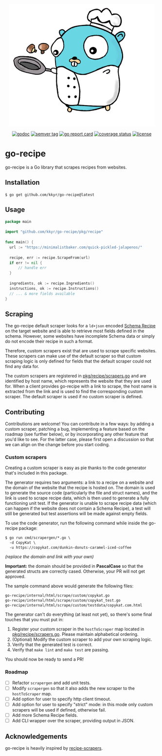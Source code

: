 <p align="center">
    <img src="logo.png" alt="go-recipe-logo" title="go-recipe" class="img-responsive" />
</p>

<p align="center">
    <a href="https://pkg.go.dev/github.com/kkyr/go-recipe?tab=doc"><img src="https://img.shields.io/badge/go.dev-reference-007d9c?logo=go&logoColor=white" alt="godoc" title="godoc"/></a>
    <a href="https://github.com/kkyr/go-recipe/tags"><img src="https://img.shields.io/github/v/tag/kkyr/go-recipe" alt="semver tag" title="semver tag"/></a>
    <a href="https://goreportcard.com/report/github.com/kkyr/go-recipe"><img src="https://goreportcard.com/badge/github.com/kkyr/go-recipe" alt="go report card" title="go report card"/></a>
    <a href="https://coveralls.io/github/kkyr/go-recipe?branch=main"><img src="https://coveralls.io/repos/github/kkyr/go-recipe/badge.svg?branch=main" alt="coverage status" title="coverage status"/></a>
    <a href="https://github.com/kkyr/go-recipe/blob/main/LICENSE"><img src="https://img.shields.io/github/license/kkyr/go-recipe" alt="license" title="license"/></a>
</p>

# go-recipe

go-recipe is a Go library that scrapes recipes from websites.

## Installation

`$ go get github.com/kkyr/go-recipe@latest`

## Usage

```go
package main

import "github.com/kkyr/go-recipe/pkg/recipe"

func main() {
  url := "https://minimalistbaker.com/quick-pickled-jalapenos/"

  recipe, err := recipe.ScrapeFrom(url)
  if err != nil { 
      // handle err
  }
  
  ingredients, ok := recipe.Ingredients() 
  instructions, ok := recipe.Instructions()
  // ... & more fields available
}
```

## Scraping

The go-recipe default scraper looks for a `ld+json` encoded [Schema Recipe](https://schema.org/Recipe) on the target website and is able to retrieve most fields defined in the schema. However, some websites have incomplete Schema data or simply do not encode their recipe in such a format.

Therefore, custom scrapers exist that are used to scrape specific websites. These scrapers can make use of the default scraper so that custom scraping logic is only defined for fields that the default scraper could not find any data for.

The custom scrapers are registered in [pkg/recipe/scrapers.go](/pkg/recipe/scrapers.go) and are identified by host name, which represents the website that they are used for. When a client provides go-recipe with a link to scrape, the host name is extracted from the link and is used to find the corresponding custom scraper. The default scraper is used if no custom scraper is defined.

## Contributing

Contributions are welcome! You can contribute in a few ways: by adding a custom scraper, patching a bug, implementing a feature based on the roadmap (see further below), or by incorporating any other feature that you'd like to see. For the latter case, please first open a discussion so that we can align on the change before you start coding.

### Custom scrapers

Creating a custom scraper is easy as pie thanks to the code generator that's included in this package. 

The generator requires two arguments: a link to a recipe on a website and the domain of the website that the recipe is hosted on. The domain is used to generate the source code (particularly the file and struct names), and the link is used to scrape recipe data, which is then used to generate a fully functioning unit test. If the generator is unable to scrape recipe data (which can happen if the website does not contain a Schema Recipe), a test will still be generated but test assertions will be made against empty fields.

To use the code generator, run the following command while inside the go-recipe package:

```shell
$ go run cmd/scrapergen/*.go \
  -d CopyKat \
  -u https://copykat.com/dunkin-donuts-caramel-iced-coffee
```

_(replace the domain and link with your own)_

**Important:** the domain should be provided in **PascalCase** so that the generated structs are correctly cased. Otherwise, your PR will not get approved.

The sample command above would generate the following files:

```shell
go-recipe/internal/html/scrape/custom/copykat.go
go-recipe/internal/html/scrape/custom/copykat_test.go
go-recipe/internal/html/scrape/custom/testdata/copykat.com.html
```

The generator can't do everything (at least not yet), so there's some final touches that you must put in:
1. Register your custom scraper in the `hostToScraper` map located in [pkg/recipe/scrapers.go](/pkg/recipe/scrapers.go). Please maintain alphabetical ordering.
2. (Optional) Modify the custom scraper to add your own scraping logic.
3. Verify that the generated test is correct.
4. Verify that `make lint` and `make test` are passing.

You should now be ready to send a PR!

### Roadmap

- [ ] Refactor `scrapergen` and add unit tests.
- [ ] Modify `scrapergen` so that it also adds the new scraper to the `hostToScraper` map.
- [ ] Add option for user to specify http client timeout.
- [ ] Add option for user to specify "strict" mode: in this mode only custom scrapers will be used if defined, otherwise fail.
- [ ] Add more Schema Recipe fields.
- [ ] Add CLI wrapper over the scraper, providing output in JSON.

## Acknowledgements

go-recipe is heavily inspired by [recipe-scrapers](https://github.com/hhursev/recipe-scrapers).
